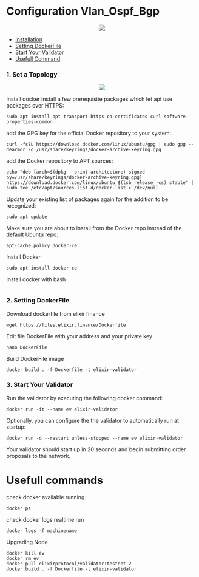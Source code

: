 # Configuration Vlan_Ospf_Bgp


<p align="center">
  <img height="auto" width="auto" src="https://i.imgur.com/N9KAUN8.png">
</p>


* [Installation](https://github.com/p4nrp/testnet/blob/main/elixirfinance.md#1-installation-1)
* [Setting DockerFile](https://github.com/p4nrp/testnet/blob/main/elixirfinance.md#2-setting-dockerfile)
* [Start Your Validator](https://github.com/p4nrp/testnet/blob/main/elixirfinance.md#3-start-your-validator)
* [Usefull Command](https://github.com/p4nrp/testnet/blob/main/elixirfinance.md#usefull-commands)


### 1. Set a Topology

<p align="center">
  <img height="auto" width="auto" src="https://i.imgur.com/2FEy9ox.png">
</p>

Install docker 
install a few prerequisite packages which let apt use packages over HTTPS:

```
sudo apt install apt-transport-https ca-certificates curl software-properties-common
```

add the GPG key for the official Docker repository to your system:
```
curl -fsSL https://download.docker.com/linux/ubuntu/gpg | sudo gpg --dearmor -o /usr/share/keyrings/docker-archive-keyring.gpg
```

add the Docker repository to APT sources:
```
echo "deb [arch=$(dpkg --print-architecture) signed-by=/usr/share/keyrings/docker-archive-keyring.gpg] https://download.docker.com/linux/ubuntu $(lsb_release -cs) stable" | sudo tee /etc/apt/sources.list.d/docker.list > /dev/null
```

Update your existing list of packages again for the addition to be recognized:
```
sudo apt update
```

Make sure you are about to install from the Docker repo instead of the default Ubuntu repo:
```
apt-cache policy docker-ce
```

Install Docker
```
sudo apt install docker-ce
```
Install docker with bash
```

```

### 2. Setting DockerFile

Download dockerfile from elixir finance
```
wget https://files.elixir.finance/Dockerfile
```

Edit file DockerFile with your address and your private key
```
nano DockerFile
```

Build DockerFile image
```
docker build . -f Dockerfile -t elixir-validator
```

### 3. Start Your Validator
Run the validator by executing the following docker command: 
```
docker run -it --name ev elixir-validator
```
Optionally, you can configure the the validator to automatically run at startup:
```
docker run -d --restart unless-stopped --name ev elixir-validator
```
Your validator should start up in 20 seconds and begin submitting order proposals to the network.


# Usefull commands
check docker available running
```
docker ps
```

check docker logs realtime run
```
docker logs -f machinename
```

Upgrading Node 
```
docker kill ev
docker rm ev
docker pull elixirprotocol/validator:testnet-2
docker build . -f Dockerfile -t elixir-validator
```




